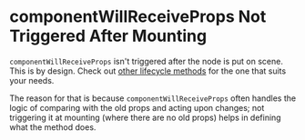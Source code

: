 # componentWillReceiveProps Not Triggered After Mounting

`componentWillReceiveProps` isn't triggered after the node is put on scene. This is by design. Check out [other lifecycle methods](../docs/ref-03-component-specs.md) for the one that suits your needs.

The reason for that is because `componentWillReceiveProps` often handles the logic of comparing with the old props and acting upon changes; not triggering it at mounting (where there are no old props) helps in defining what the method does.
